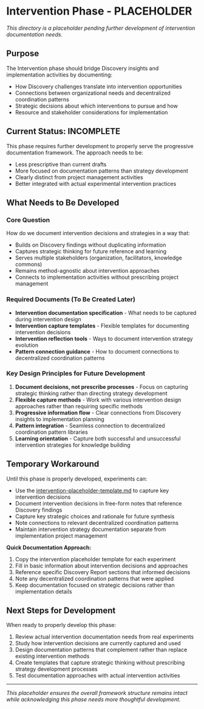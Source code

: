# Intervention Phase - PLACEHOLDER

*This directory is a placeholder pending further development of intervention documentation needs.*

## Purpose

The Intervention phase should bridge Discovery insights and implementation activities by documenting:
- How Discovery challenges translate into intervention opportunities
- Connections between organizational needs and decentralized coordination patterns
- Strategic decisions about which interventions to pursue and how
- Resource and stakeholder considerations for implementation

## Current Status: INCOMPLETE

This phase requires further development to properly serve the progressive documentation framework. The approach needs to be:
- Less prescriptive than current drafts
- More focused on documentation patterns than strategy development
- Clearly distinct from project management activities
- Better integrated with actual experimental intervention practices

## What Needs to Be Developed

### Core Question
How do we document intervention decisions and strategies in a way that:
- Builds on Discovery findings without duplicating information
- Captures strategic thinking for future reference and learning
- Serves multiple stakeholders (organization, facilitators, knowledge commons)
- Remains method-agnostic about intervention approaches
- Connects to implementation activities without prescribing project management

### Required Documents (To Be Created Later)
- **Intervention documentation specification** - What needs to be captured during intervention design
- **Intervention capture templates** - Flexible templates for documenting intervention decisions
- **Intervention reflection tools** - Ways to document intervention strategy evolution
- **Pattern connection guidance** - How to document connections to decentralized coordination patterns

### Key Design Principles for Future Development
1. **Document decisions, not prescribe processes** - Focus on capturing strategic thinking rather than directing strategy development
2. **Flexible capture methods** - Work with various intervention design approaches rather than requiring specific methods
3. **Progressive information flow** - Clear connections from Discovery insights to implementation planning
4. **Pattern integration** - Seamless connection to decentralized coordination pattern libraries
5. **Learning orientation** - Capture both successful and unsuccessful intervention strategies for knowledge building

## Temporary Workaround

Until this phase is properly developed, experiments can:
- Use the [intervention-placeholder-template.md](intervention-placeholder-template.md) to capture key intervention decisions
- Document intervention decisions in free-form notes that reference Discovery findings
- Capture key strategic choices and rationale for future synthesis
- Note connections to relevant decentralized coordination patterns
- Maintain intervention strategy documentation separate from implementation project management

**Quick Documentation Approach:**
1. Copy the intervention placeholder template for each experiment
2. Fill in basic information about intervention decisions and approaches
3. Reference specific Discovery Report sections that informed decisions
4. Note any decentralized coordination patterns that were applied
5. Keep documentation focused on strategic decisions rather than implementation details

## Next Steps for Development

When ready to properly develop this phase:
1. Review actual intervention documentation needs from real experiments
2. Study how intervention decisions are currently captured and used
3. Design documentation patterns that complement rather than replace existing intervention methods
4. Create templates that capture strategic thinking without prescribing strategy development processes
5. Test documentation approaches with actual intervention activities

---

*This placeholder ensures the overall framework structure remains intact while acknowledging this phase needs more thoughtful development.*
